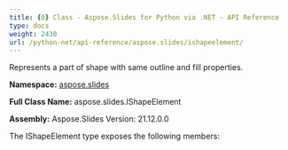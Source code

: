 ```yaml
---
title: {0} Class - Aspose.Slides for Python via .NET - API Reference
type: docs
weight: 2430
url: /python-net/api-reference/aspose.slides/ishapeelement/
---
```


Represents a part of shape with same outline and fill properties.

**Namespace:** [aspose.slides](/python-net/api-reference/aspose.slides/)

**Full Class Name:** aspose.slides.IShapeElement

**Assembly:**  Aspose.Slides Version: 21.12.0.0

The IShapeElement type exposes the following members:
